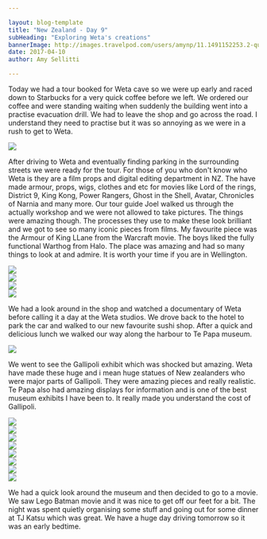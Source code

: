 ```yaml
---

layout: blog-template
title: "New Zealand - Day 9"
subHeading: "Exploring Weta's creations"
bannerImage: http://images.travelpod.com/users/amynp/11.1491152253.2-queenstown.jpg
date: 2017-04-10
author: Amy Sellitti

---
```

Today we had a tour booked for Weta cave so we were up early and raced down to Starbucks for a very quick coffee before we left. We ordered our coffee and were standing waiting when suddenly the building went into a practise evacuation drill. We had to leave the shop and go across the road. I understand they need to practise but it was so annoying as we were in a rush to get to Weta.

<div class="center-image"><img src="http://images.travelpod.com/users/amynp/11.1491850533.grumpy-at-starbucks.jpg" /></div>

After driving to Weta and eventually finding parking in the surrounding streets we were ready for the tour. For those of you who don't know who Weta is they are a film props and digital editing department in NZ. The have made armour, props, wigs, clothes and etc for movies like Lord of the rings, District 9, King Kong, Power Rangers, Ghost in the Shell, Avatar, Chronicles of Narnia and many more. Our tour guide Joel walked us through the actually workshop and we were not allowed to take pictures. The things were amazing though. The processes they use to make these look brilliant and we got to see so many iconic pieces from films. My favourite piece was the Armour of King LLane from the Warcraft movie. The boys liked the fully functional Warthog from Halo. The place was amazing and had so many things to look at and admire. It is worth your time if you are in Wellington. 

<div class="center-image"><img src="http://images.travelpod.com/users/amynp/11.1491850533.golkum.jpg" /></div>
<div class="center-image"><img src="http://images.travelpod.com/users/amynp/11.1491850533.ghost-in-the-shell.jpg" /></div>
<div class="center-image"><img src="http://images.travelpod.com/users/amynp/11.1491850533.troll.jpg" /></div>
<div class="center-image"><img src="http://images.travelpod.com/users/amynp/11.1491850533.weta-cave.jpg" /></div>

We had a look around in the shop and watched a documentary of Weta before calling it a day at the Weta studios. We drove back to the hotel to park the car and walked to our new favourite sushi shop. After a quick and delicious lunch we walked our way along the harbour to Te Papa museum. 

<div class="center-image"><img src="http://images.travelpod.com/users/amynp/11.1491850533.wellington.jpg" /></div>

We went to see the Gallipoli exhibit which was shocked but amazing. Weta have made these huge and i mean huge statues of New zealanders who were major parts of Gallipoli. They were amazing pieces and really realistic. Te Papa also had amazing displays for information and is one of the best museum exhibits I have been to. It really made you understand the cost of Gallipoli.

<div class="center-image"><img src="http://images.travelpod.com/users/amynp/11.1491850533.gallipoli.jpg" /></div>
<div class="center-image"><img src="http://images.travelpod.com/users/amynp/11.1491850533.1-gallipoli.jpg" /></div>
<div class="center-image"><img src="http://images.travelpod.com/users/amynp/11.1491850533.2-gallipoli.jpg" /></div>
<div class="center-image"><img src="http://images.travelpod.com/users/amynp/11.1491850533.3-gallipoli.jpg" /></div>
<div class="center-image"><img src="http://images.travelpod.com/users/amynp/11.1491850533.4-gallipoli.jpg" /></div>
<div class="center-image"><img src="http://images.travelpod.com/users/amynp/11.1491850533.5-gallipoli.jpg" /></div>
<div class="center-image"><img src="http://images.travelpod.com/users/amynp/11.1491850533.6-gallipoli.jpg" /></div>
<div class="center-image"><img src="http://images.travelpod.com/users/amynp/11.1491850533.wellington-museum.jpg" /></div>

We had a quick look around the museum and then decided to go to a movie. We saw Lego Batman movie and it was nice to get off our feet for a bit. The night was spent quietly organising some stuff and going out for some dinner at TJ Katsu which was great. We have a huge day driving tomorrow so it was an early bedtime. 
